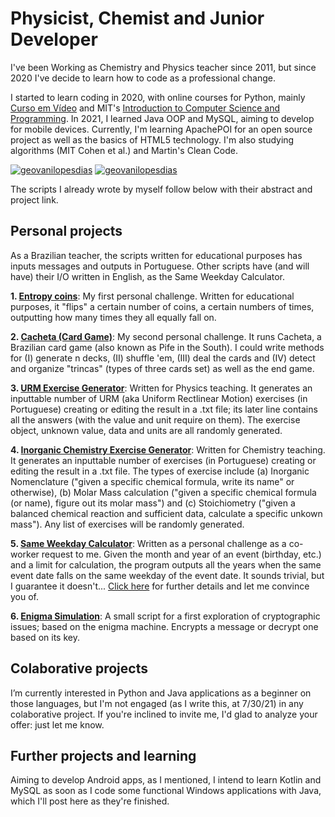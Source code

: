 # Physicist, Chemist and Junior Developer

I've been Working as Chemistry and Physics teacher since 2011, but since 2020 I've decide to learn how to code as a professional change.

I started to learn coding in 2020, with online courses for Python, mainly [Curso em Vídeo](https://www.youtube.com/watch?v=S9uPNppGsGo&list=PLvE-ZAFRgX8hnECDn1v9HNTI71veL3oW0&index=2) and MIT's [Introduction to Computer Science and Programming](https://www.youtube.com/playlist?list=PLUl4u3cNGP63WbdFxL8giv4yhgdMGaZNA). In 2021, I learned Java OOP and MySQL, aiming to develop for mobile devices. Currently, I'm learning ApachePOI for an open source project as well as the basics of HTML5 technology. I'm also studying algorithms (MIT Cohen et al.) and Martin's Clean Code. 

[![geovanilopesdias](https://github-readme-stats.vercel.app/api?username=geovanilopesdias&theme=dark)](https://github.com/geovanilopesdias/)
[![geovanilopesdias](https://github-readme-stats.vercel.app/api/top-langs/?username=geovanilopesdias&hide=html&layout=compact&theme=dark)](https://github.com/geovanilopesdias/)

The scripts I already wrote by myself follow below with their abstract and project link.

## Personal projects
As a Brazilian teacher, the scripts written for educational purposes has inputs messages and outputs in Portuguese. Other scripts have (and will have) their I/O written in English, as the Same Weekday Calculator.

**1. [Entropy coins](https://github.com/geovanilopesdias/entropy_coins)**: My first personal challenge. Written for educational purposes, it "flips" a certain number of coins, a certain numbers of times, outputting how many times they all equally fall on.

**2. [Cacheta (Card Game)](https://github.com/geovanilopesdias/card_games)**: My second personal challenge. It runs Cacheta, a Brazilian card game (also known as Pife in the South). I could write methods for (I) generate n decks, (II) shuffle 'em, (III) deal the cards and (IV) detect and organize "trincas" (types of three cards set) as well as the end game.

**3. [URM Exercise Generator](https://github.com/geovanilopesdias/urm_exercise_generator)**: Written for Physics teaching. It generates an inputtable number of URM (aka Uniform Rectlinear Motion) exercises (in Portuguese) creating or editing the result in a .txt file; its later line contains all the answers (with the value and unit require on them). The exercise object, unknown value, data and units are all randomly generated.

**4. [Inorganic Chemistry Exercise Generator](https://github.com/geovanilopesdias/inorganic_exercise_generator)**: Written for Chemistry teaching. It generates an inputtable number of exercises (in Portuguese) creating or editing the result in a .txt file. The types of exercise include (a) Inorganic Nomenclature ("given a specific chemical formula, write its name" or otherwise), (b) Molar Mass calculation ("given a specific chemical formula (or name), figure out its molar mass") and (c) Stoichiometry ("given a balanced chemical reaction and sufficient data, calculate a specific unkown mass"). Any list of exercises will be randomly generated.

**5. [Same Weekday Calculator](https://github.com/geovanilopesdias/same_weekday_calculator)**: Written as a personal challenge as a co-worker request to me. Given the month and year of an event (birthday, etc.) and a limit for calculation, the program outputs all the years when the same event date falls on the same weekday of the event date. It sounds trivial, but I guarantee it doesn't... [Click here](https://github.com/geovanilopesdias/same_weekday_calculator/blob/main/README.md) for further details and let me convince you of. 

**6. [Enigma Simulation](https://github.com/geovanilopesdias/enigma_simulation/tree/main)**: A small script for a first exploration of cryptographic issues; based on the enigma machine. Encrypts a message or decrypt one based on its key.

## Colaborative projects
I’m currently interested in Python and Java applications as a beginner on those languages, but I'm not engaged (as I  write this, at 7/30/21) in any colaborative project. If you're inclined to invite me, I'd glad to analyze your offer: just let me know.

## Further projects and learning
Aiming to develop Android apps, as I mentioned, I intend to learn Kotlin and MySQL as soon as I code some functional Windows applications with Java, which I'll post here as they're finished.
